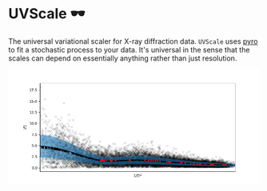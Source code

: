 # UVScale 🕶️
The universal variational scaler for X-ray diffraction data. 
`UVScale` uses [pyro](https://pyro.ai/) to fit a stochastic process to your data. 
It's universal in the sense that the scales can depend on essentially anything rather than just resolution. 

![Resolution Dependent Scale](images/1D_scale.png)
